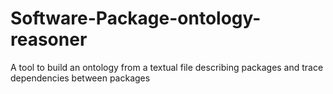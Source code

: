 Software-Package-ontology-reasoner
==================================

A tool to build an ontology from a textual file describing packages and trace dependencies between packages
